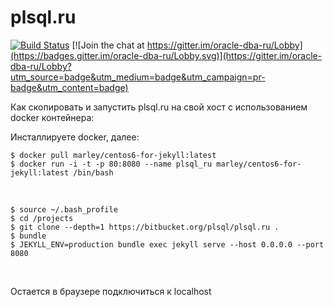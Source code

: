 # plsql.ru


[![Build Status](https://travis-ci.org/plsql/plsql.ru.svg?branch=gh-pages)](https://travis-ci.org/plsql/plsql.ru)
[![Join the chat at https://gitter.im/oracle-dba-ru/Lobby](https://badges.gitter.im/oracle-dba-ru/Lobby.svg)](https://gitter.im/oracle-dba-ru/Lobby?utm_source=badge&utm_medium=badge&utm_campaign=pr-badge&utm_content=badge)

Как скопировать и запустить plsql.ru на свой хост с использованием docker контейнера:

Инсталлируете docker, далее:

    $ docker pull marley/centos6-for-jekyll:latest
    $ docker run -i -t -p 80:8080 --name plsql_ru marley/centos6-for-jekyll:latest /bin/bash

<br/>

    $ source ~/.bash_profile
    $ cd /projects
    $ git clone --depth=1 https://bitbucket.org/plsql/plsql.ru .
    $ bundle
    $ JEKYLL_ENV=production bundle exec jekyll serve --host 0.0.0.0 --port 8080


<br/>

Остается в браузере подключиться к localhost
